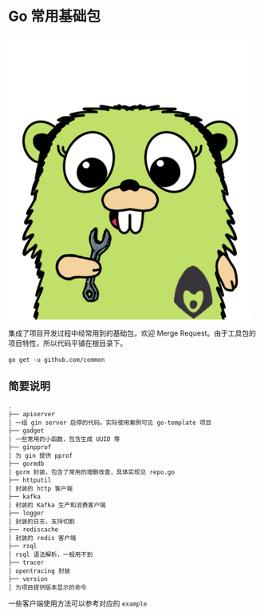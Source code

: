 # Go 常用基础包

![common](./logo.png)


集成了项目开发过程中经常用到的基础包，欢迎 Merge Request。由于工具包的项目特性，所以代码平铺在根目录下。

`go get -u github.com/common`


## 简要说明

```
.
├── apiserver
│ 一组 gin server 启停的代码。实际使用案例可见 go-template 项目
├── gadget
│ 一些常用的小函数，包含生成 UUID 等
├── ginpprof
│ 为 gin 提供 pprof
├── gormdb
│ gorm 封装，包含了常用的增删改查，具体实现见 repo.go
├── httputil
│ 封装的 http 客户端 
├── kafka
│ 封装的 Kafka 生产和消费客户端
├── logger
│ 封装的日志，支持切割
├── rediscache
│ 封装的 redis 客户端
├── rsql
│ rsql 语法解析，一般用不到
├── tracer
│ opentracing 封装
├── version
│ 为项目提供版本显示的命令

```

一些客户端使用方法可以参考对应的 `example`